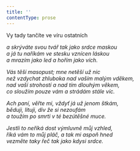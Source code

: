 ```yaml
---
title: ''
contentType: prose
---
```


<section>

Vy tady tančíte ve víru ostatních

_a skrýváte svou tvář tak jako srdce maskou  
a já tu naříkám ve stesku vznícen láskou  
a mrazím jako led a hořím jako vích._

</section>

<section>

_Vás těší masopust; mne netěší už nic  
než vzdychat zhluboka nad vaším malým vděkem,  
nad vaší strohostí a nad tím dlouhým věkem,  
co sloužím pouze vám a strádám stále víc._

</section>

<section>

_Ach paní, věřte mi, vždyť já už jenom štkám,  
běduji, lituji, div že si nezoufám  
a toužím po smrti v té bezútěšné muce._

</section>

<section>

_Jestli to neříká dost výmluvně můj vzhled,  
říká vám to můj pláč, a tak mi aspoň hned  
vezměte taky řeč tak jako kdysi srdce._

</section>

